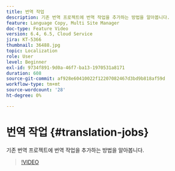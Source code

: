 ```yaml
---
title: 번역 작업
description: 기존 번역 프로젝트에 번역 작업을 추가하는 방법을 알아봅니다.
feature: Language Copy, Multi Site Manager
doc-type: Feature Video
version: 6.4, 6.5, Cloud Service
jira: KT-5366
thumbnail: 36488.jpg
topic: Localization
role: User
level: Beginner
exl-id: 9734f891-9d0a-46f7-ba13-1970531a8171
duration: 608
source-git-commit: af928e60410022f12207082467d3bd9b818af59d
workflow-type: tm+mt
source-wordcount: '28'
ht-degree: 0%

---
```


# 번역 작업 {#translation-jobs}

기존 번역 프로젝트에 번역 작업을 추가하는 방법을 알아봅니다.

>[!VIDEO](https://video.tv.adobe.com/v/36488?quality=12&learn=on)
